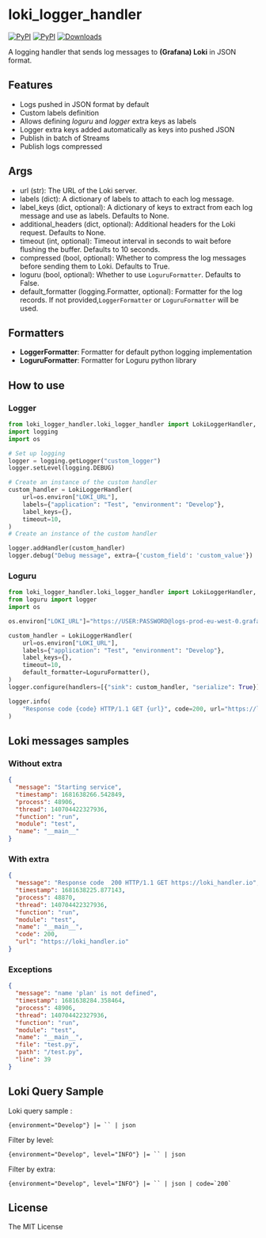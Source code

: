 # loki_logger_handler

[![PyPI](https://img.shields.io/pypi/v/loki_logger_handler?color=blue&label=pypi%20version)]()
[![PyPI](https://img.shields.io/pypi/pyversions/loki_logger_handler.svg)]()
[![Downloads](https://pepy.tech/badge/loki_logger_handler)](https://pepy.tech/project/loki_logger_handler)

A logging handler that sends log messages to **(Grafana) Loki** in JSON format.

## Features

* Logs pushed in JSON format by default
* Custom labels definition
* Allows defining *loguru* and *logger* extra keys as labels
* Logger extra keys added automatically as keys into pushed JSON
* Publish in batch of Streams
* Publish logs compressed

## Args

* url (str): The URL of the Loki server.
* labels (dict): A dictionary of labels to attach to each log message.
* label_keys (dict, optional): A dictionary of keys to extract from each log message and use as labels. Defaults to None.
* additional_headers (dict, optional): Additional headers for the Loki request. Defaults to None.
* timeout (int, optional): Timeout interval in seconds to wait before flushing the buffer. Defaults to 10 seconds.
* compressed (bool, optional): Whether to compress the log messages before sending them to Loki. Defaults to True.
* loguru (bool, optional): Whether to use `LoguruFormatter`. Defaults to False.
* default_formatter (logging.Formatter, optional): Formatter for the log records. If not provided,`LoggerFormatter` or `LoguruFormatter` will be used.

## Formatters
* **LoggerFormatter**: Formatter for default python logging implementation
* **LoguruFormatter**: Formatter for Loguru python library

## How to use 

### Logger
```python
from loki_logger_handler.loki_logger_handler import LokiLoggerHandler,
import logging
import os 

# Set up logging
logger = logging.getLogger("custom_logger")
logger.setLevel(logging.DEBUG)

# Create an instance of the custom handler
custom_handler = LokiLoggerHandler(
    url=os.environ["LOKI_URL"],
    labels={"application": "Test", "environment": "Develop"},
    label_keys={},
    timeout=10,
)
# Create an instance of the custom handler

logger.addHandler(custom_handler)
logger.debug("Debug message", extra={'custom_field': 'custom_value'})
```


### Loguru

```python
from loki_logger_handler.loki_logger_handler import LokiLoggerHandler, LoguruFormatter
from loguru import logger
import os 

os.environ["LOKI_URL"]="https://USER:PASSWORD@logs-prod-eu-west-0.grafana.net/loki/api/v1/push"

custom_handler = LokiLoggerHandler(
    url=os.environ["LOKI_URL"],
    labels={"application": "Test", "environment": "Develop"},
    label_keys={},
    timeout=10,
    default_formatter=LoguruFormatter(),
)
logger.configure(handlers=[{"sink": custom_handler, "serialize": True}])

logger.info(
    "Response code {code} HTTP/1.1 GET {url}", code=200, url="https://loki_handler.io"
)
```

## Loki messages samples

### Without extra

```json
{
  "message": "Starting service",
  "timestamp": 1681638266.542849,
  "process": 48906,
  "thread": 140704422327936,
  "function": "run",
  "module": "test",
  "name": "__main__"
}

```

### With extra

```json
{
  "message": "Response code  200 HTTP/1.1 GET https://loki_handler.io",
  "timestamp": 1681638225.877143,
  "process": 48870,
  "thread": 140704422327936,
  "function": "run",
  "module": "test",
  "name": "__main__",
  "code": 200,
  "url": "https://loki_handler.io"
}
```

### Exceptions

```json
{
  "message": "name 'plan' is not defined",
  "timestamp": 1681638284.358464,
  "process": 48906,
  "thread": 140704422327936,
  "function": "run",
  "module": "test",
  "name": "__main__",
  "file": "test.py",
  "path": "/test.py",
  "line": 39
}
```

## Loki Query Sample

Loki query sample :

 ```
 {environment="Develop"} |= `` | json
 ```

Filter by level:

```
{environment="Develop", level="INFO"} |= `` | json
```
Filter by extra:

```
{environment="Develop", level="INFO"} |= `` | json | code=`200`
```

## License
The MIT License